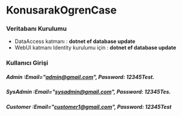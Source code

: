 # KonusarakOgrenCase

### Veritabanı Kurulumu
- DataAccess katmanı : **dotnet ef database update**
- WebUI katmanı Identity kurulumu için : **dotnet ef database update**
### Kullanıcı Girişi
##### Admin :Email="admin@gmail.com", Password: 12345Test.
##### SysAdmin :Email="sysadmin@gmail.com", Password: 12345Tes.
##### Customer :Email="customer1@gmail.com", Password: 12345Test
